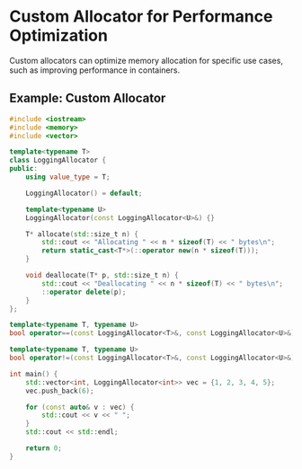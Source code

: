 # Custom Allocator for Performance Optimization

Custom allocators can optimize memory allocation for specific use cases, such as improving performance in containers.

## Example: Custom Allocator

```cpp
#include <iostream>
#include <memory>
#include <vector>

template<typename T>
class LoggingAllocator {
public:
    using value_type = T;

    LoggingAllocator() = default;

    template<typename U>
    LoggingAllocator(const LoggingAllocator<U>&) {}

    T* allocate(std::size_t n) {
        std::cout << "Allocating " << n * sizeof(T) << " bytes\n";
        return static_cast<T*>(::operator new(n * sizeof(T)));
    }

    void deallocate(T* p, std::size_t n) {
        std::cout << "Deallocating " << n * sizeof(T) << " bytes\n";
        ::operator delete(p);
    }
};

template<typename T, typename U>
bool operator==(const LoggingAllocator<T>&, const LoggingAllocator<U>&) { return true; }

template<typename T, typename U>
bool operator!=(const LoggingAllocator<T>&, const LoggingAllocator<U>&) { return false; }

int main() {
    std::vector<int, LoggingAllocator<int>> vec = {1, 2, 3, 4, 5};
    vec.push_back(6);

    for (const auto& v : vec) {
        std::cout << v << " ";
    }
    std::cout << std::endl;

    return 0;
}
```
